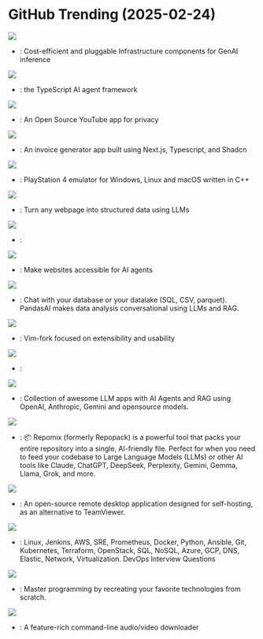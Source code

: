 # GitHub Trending (2025-02-24)

![](https://img.shields.io/badge/Jupyter%20Notebook-New%20363-green?style=flat-square&logo=appveyor)
- [](https://github.comundefined): Cost-efficient and pluggable Infrastructure components for GenAI inference

![](https://img.shields.io/badge/TypeScript-New%201-green?style=flat-square&logo=appveyor)
- [](https://github.comundefined): the TypeScript AI agent framework

![](https://img.shields.io/badge/JavaScript-New%20466-green?style=flat-square&logo=appveyor)
- [](https://github.comundefined): An Open Source YouTube app for privacy

![](https://img.shields.io/badge/TypeScript-New%20486-green?style=flat-square&logo=appveyor)
- [](https://github.comundefined): An invoice generator app built using Next.js, Typescript, and Shadcn

![](https://img.shields.io/badge/C%2B%2B-New%20316-green?style=flat-square&logo=appveyor)
- [](https://github.comundefined): PlayStation 4 emulator for Windows, Linux and macOS written in C++

![](https://img.shields.io/badge/TypeScript-New%20236-green?style=flat-square&logo=appveyor)
- [](https://github.comundefined): Turn any webpage into structured data using LLMs

![](https://img.shields.io/badge/Batchfile-New%2030-green?style=flat-square&logo=appveyor)
- [](https://github.comundefined): 

![](https://img.shields.io/badge/Python-New%20816-green?style=flat-square&logo=appveyor)
- [](https://github.comundefined): Make websites accessible for AI agents

![](https://img.shields.io/badge/Python-New%20661-green?style=flat-square&logo=appveyor)
- [](https://github.comundefined): Chat with your database or your datalake (SQL, CSV, parquet). PandasAI makes data analysis conversational using LLMs and RAG.

![](https://img.shields.io/badge/Vim%20Script-New%2058-green?style=flat-square&logo=appveyor)
- [](https://github.comundefined): Vim-fork focused on extensibility and usability

![](https://img.shields.io/badge/Jupyter%20Notebook-New%2081-green?style=flat-square&logo=appveyor)
- [](https://github.comundefined): 

![](https://img.shields.io/badge/Python-New%20184-green?style=flat-square&logo=appveyor)
- [](https://github.comundefined): Collection of awesome LLM apps with AI Agents and RAG using OpenAI, Anthropic, Gemini and opensource models.

![](https://img.shields.io/badge/TypeScript-New%20622-green?style=flat-square&logo=appveyor)
- [](https://github.comundefined): 📦 Repomix (formerly Repopack) is a powerful tool that packs your entire repository into a single, AI-friendly file. Perfect for when you need to feed your codebase to Large Language Models (LLMs) or other AI tools like Claude, ChatGPT, DeepSeek, Perplexity, Gemini, Gemma, Llama, Grok, and more.

![](https://img.shields.io/badge/Rust-New%20111-green?style=flat-square&logo=appveyor)
- [](https://github.comundefined): An open-source remote desktop application designed for self-hosting, as an alternative to TeamViewer.

![](https://img.shields.io/badge/Python-New%20132-green?style=flat-square&logo=appveyor)
- [](https://github.comundefined): Linux, Jenkins, AWS, SRE, Prometheus, Docker, Python, Ansible, Git, Kubernetes, Terraform, OpenStack, SQL, NoSQL, Azure, GCP, DNS, Elastic, Network, Virtualization. DevOps Interview Questions

![](https://img.shields.io/badge/Markdown-New%201-green?style=flat-square&logo=appveyor)
- [](https://github.comundefined): Master programming by recreating your favorite technologies from scratch.

![](https://img.shields.io/badge/Python-New%20152-green?style=flat-square&logo=appveyor)
- [](https://github.comundefined): A feature-rich command-line audio/video downloader

